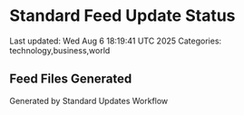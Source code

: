 # Standard Feed Update Status
Last updated: Wed Aug  6 18:19:41 UTC 2025
Categories: technology,business,world

## Feed Files Generated

Generated by Standard Updates Workflow
